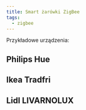 ```yaml
---
title: Smart żarówki ZigBee
tags:
  - zigbee
---
```


Przykładowe urządzenia:

## Philips Hue

## Ikea Tradfri

## Lidl LIVARNOLUX
